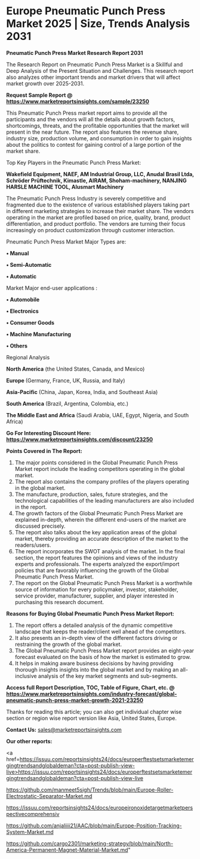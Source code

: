 # Europe Pneumatic Punch Press Market 2025 | Size, Trends Analysis 2031

<strong>Pneumatic Punch Press Market Research Report 2031</strong>

The Research Report on Pneumatic Punch Press Market is a Skillful and Deep Analysis of the Present Situation and Challenges. This research report also analyzes other important trends and market drivers that will affect market growth over 2025-2031.

<strong>Request Sample Report @ <a href=https://www.marketreportsinsights.com/sample/23250>https://www.marketreportsinsights.com/sample/23250</a></strong>

This Pneumatic Punch Press market report aims to provide all the participants and the vendors will all the details about growth factors, shortcomings, threats, and the profitable opportunities that the market will present in the near future. The report also features the revenue share, industry size, production volume, and consumption in order to gain insights about the politics to contest for gaining control of a large portion of the market share.

Top Key Players in the Pneumatic Punch Press Market:

<strong>Wakefield Equipment, NAEF, AM Industrial Group, LLC, Anudal Brasil Ltda, Schröder Prüftechnik, Kimastle, AIRAM, Shoham-machinery, NANJING HARSLE MACHINE TOOL, Alusmart Machinery</strong>

The Pneumatic Punch Press Industry is severely competitive and fragmented due to the existence of various established players taking part in different marketing strategies to increase their market share. The vendors operating in the market are profiled based on price, quality, brand, product differentiation, and product portfolio. The vendors are turning their focus increasingly on product customization through customer interaction.

Pneumatic Punch Press Market Major Types are:

<strong>• Manual

• Semi-Automatic

• Automatic</strong>

Market Major end-user applications :

<strong>• Automobile

• Electronics

• Consumer Goods

• Machine Manufacturing

• Others</strong>

Regional Analysis

</u><strong><b>North America</b></strong> (the United States, Canada, and Mexico)

<strong><b>Europe </b></strong>(Germany, France, UK, Russia, and Italy)

<strong><b>Asia-Pacific</b></strong> (China, Japan, Korea, India, and Southeast Asia)

<strong><b>South America</b></strong> (Brazil, Argentina, Colombia, etc.)

<strong><b>The Middle East and Africa</b></strong> (Saudi Arabia, UAE, Egypt, Nigeria, and South Africa)

<strong>Go For Interesting Discount Here: <a href=https://www.marketreportsinsights.com/discount/23250>https://www.marketreportsinsights.com/discount/23250</a></strong>

<strong>Points Covered in The Report:</strong>
<ol>
  <li>The major points considered in the Global Pneumatic Punch Press Market report include the leading competitors operating in the global market.</li>
  <li>The report also contains the company profiles of the players operating in the global market.</li>
  <li>The manufacture, production, sales, future strategies, and the technological capabilities of the leading manufacturers are also included in the report.</li>
  <li>The growth factors of the Global Pneumatic Punch Press Market are explained in-depth, wherein the different end-users of the market are discussed precisely.</li>
  <li>The report also talks about the key application areas of the global market, thereby providing an accurate description of the market to the readers/users.</li>
  <li>The report incorporates the SWOT analysis of the market. In the final section, the report features the opinions and views of the industry experts and professionals. The experts analyzed the export/import policies that are favorably influencing the growth of the Global Pneumatic Punch Press Market.</li>
  <li>The report on the Global Pneumatic Punch Press Market is a worthwhile source of information for every policymaker, investor, stakeholder, service provider, manufacturer, supplier, and player interested in purchasing this research document.</li>
</ol>
<strong>Reasons for Buying Global Pneumatic Punch Press Market Report:</strong>

<ol>
  <li>The report offers a detailed analysis of the dynamic competitive landscape that keeps the reader/client well ahead of the competitors.</li>
  <li>It also presents an in-depth view of the different factors driving or restraining the growth of the global market.</li>
  <li>The Global Pneumatic Punch Press Market report provides an eight-year forecast evaluated on the basis of how the market is estimated to grow.</li>
  <li>It helps in making aware business decisions by having providing thorough insights insights into the global market and by making an all-inclusive analysis of the key market segments and sub-segments.</li>
</ol>
<strong>Access full Report Description, TOC, Table of Figure, Chart, etc. @ <a href=https://www.marketreportsinsights.com/industry-forecast/global-pneumatic-punch-press-market-growth-2021-23250>https://www.marketreportsinsights.com/industry-forecast/global-pneumatic-punch-press-market-growth-2021-23250</a></strong>


Thanks for reading this article; you can also get individual chapter wise section or region wise report version like Asia, United States, Europe.

<strong>Contact Us:</strong>
sales@marketreportsinsights.com

<strong>Our other reports:</strong>

<a href=https://issuu.com/reportsinsights24/docs/europerftestsetsmarketemergingtrendsandglobaldeman?cta=post-publish-view-live>https://issuu.com/reportsinsights24/docs/europerftestsetsmarketemergingtrendsandglobaldeman?cta=post-publish-view-live</a>

<a href=https://github.com/manmeet5sigh/Trends/blob/main/Europe-Roller-Electrostatic-Separator-Market.md>https://github.com/manmeet5sigh/Trends/blob/main/Europe-Roller-Electrostatic-Separator-Market.md</a>

<a href=https://issuu.com/reportsinsights24/docs/europeironoxidetargetmarketperspectivecomprehensiv>https://issuu.com/reportsinsights24/docs/europeironoxidetargetmarketperspectivecomprehensiv</a>

<a href=https://github.com/anjaliiii21/AAC/blob/main/Europe-Position-Tracking-System-Market.md>https://github.com/anjaliiii21/AAC/blob/main/Europe-Position-Tracking-System-Market.md</a>

<a href=https://github.com/cargo2301/marketing-strategy/blob/main/North-America-Permanent-Magnet-Material-Market.md>https://github.com/cargo2301/marketing-strategy/blob/main/North-America-Permanent-Magnet-Material-Market.md</a>"
